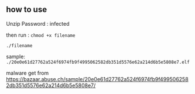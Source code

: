 ## how to use

  Unzip Password : infected  
 
  then run :
`chmod +x filename`

`./filename   `

sample: ` ./20e0e61d27762a524f6974fb9f4995062582db351d5576e62a214d6b5e5808e7.elf `


malware get from https://bazaar.abuse.ch/sample/20e0e61d27762a524f6974fb9f4995062582db351d5576e62a214d6b5e5808e7/